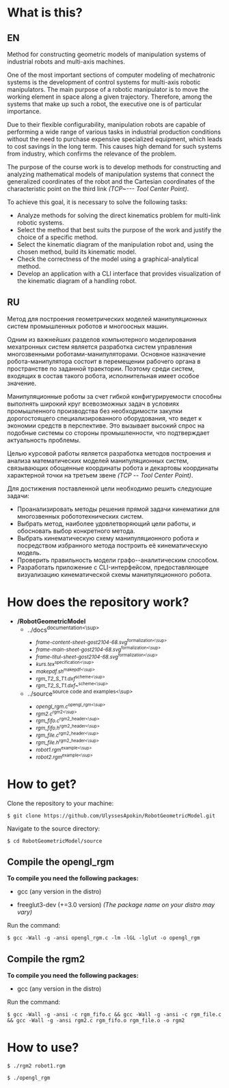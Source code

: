 # What is this?

## EN

Method for constructing geometric models of manipulation systems of industrial robots and multi-axis machines.


One of the most important sections of computer modeling of mechatronic systems is the development of control systems for multi-axis robotic manipulators.
The main purpose of a robotic manipulator is to move the working element in space along a given trajectory.
Therefore, among the systems that make up such a robot, the executive one is of particular importance.


Due to their flexible configurability, manipulation robots are capable of performing a wide range of various tasks in industrial production conditions without the need to purchase expensive specialized equipment, which leads to cost savings in the long term.
This causes high demand for such systems from industry, which confirms the relevance of the problem.


The purpose of the course work is to develop methods for constructing and analyzing mathematical models of manipulation systems that connect the generalized coordinates of the robot and the Cartesian coordinates of the characteristic point on the third link _(TCP~--- Tool Center Point)_.


To achieve this goal, it is necessary to solve the following tasks:

* Analyze methods for solving the direct kinematics problem for multi-link robotic systems.
* Select the method that best suits the purpose of the work and justify the choice of a specific method.
* Select the kinematic diagram of the manipulation robot and, using the chosen method, build its kinematic model.
* Check the correctness of the model using a graphical-analytical method.
* Develop an application with a CLI interface that provides visualization of the kinematic diagram of a handling robot.

## RU

Метод для построения геометрических моделей манипуляционных систем промышленных роботов и многоосных машин.


Одним из важнейших разделов компьютерного моделирования мехатронных систем является разработка систем управления многозвенными роботами-манипуляторами.
Основное назначение робота-манипулятора состоит в перемещении рабочего органа в пространстве по заданной траектории.
Поэтому среди систем, входящих в состав такого робота, исполнительная имеет особое значение.


Манипуляционные роботы за счет гибкой конфигурируемости способны выполнять широкий круг всевозможных задач в условиях промышленного производства без необходимости закупки дорогостоящего специализированного оборудования, что ведет к экономии средств в перспективе.
Это вызывает высокий спрос на подобные системы со стороны промышленности, что подтверждает актуальность проблемы.


Целью курсовой работы является разработка методов построения и анализа математических моделей манипуляционных систем, связывающих обощенные координаты робота и декартовы координаты характерной точки на третьем звене _(TCP -- Tool Center Point)_.


Для достижения поставленной цели необходимо решить следующие задачи:

* Проанализировать методы решения прямой задачи кинематики для многозвенных робототехнических систем.
* Выбрать метод, наиболее удовлетворяющий цели работы, и обосновать выбор конкретного метода.
* Выбрать кинематическую схему манипуляционного робота и посредством избранного метода построить её кинематическую модель.
* Проверить правильность модели графо--аналитическим способом.
* Разработать приложение с CLI-интерфейсом, предоставляющее визуализацию кинематической схемы манипуляционного робота.

# How does the repository work?

* **/RobotGeometricModel**
	* ../docs<sup>documentation<\sup>
		* _frame-content-sheet-gost2104-68.svg_<sup>formalization<\sup>
		* _frame-main-sheet-gost2104-68.svg_<sup>formalization<\sup>
		* _frame-titul-sheet-gost2104-68.svg_<sup>formalization<\sup>
		* _kurs.tex_<sup>specification<\sup>
		* _makepdf.sh_<sup>makepdf<\sup>
		* _rgm_T2_S_T1.dxf_<sup>scheme<\sup>
		* _rgm_T2_S_T1.dxf~_<sup>scheme<\sup>
	* ../source<sup>source code and examples<\sup>
		* _opengl_rgm.c_<sup>opengl_rgm<\sup>
		* _rgm2.c_<sup>rgm2<\sup>
		* _rgm_fifo.c_<sup>rgm2_header<\sup>
		* _rgm_fifo.h_<sup>rgm2_header<\sup>
		* _rgm_file.c_<sup>rgm2_header<\sup>
		* _rgm_file.h_<sup>rgm2_header<\sup>
		* _robot1.rgm_<sup>example<\sup>
		* _robot2.rgm_<sup>example<\sup>


# How to get?

Clone the repository to your machine:

````
$ git clone https://github.com/UlyssesApokin/RobotGeometricModel.git
````
Navigate to the source directory:

````
$ cd RobotGeometricModel/source
````

## Compile the opengl_rgm

**To compile you need the following packages:**

* gcc (any version in the distro)

* freeglut3-dev (+=3.0 version) _(The package name on your distro may vary)_

Run the command:

````
$ gcc -Wall -g -ansi opengl_rgm.c -lm -lGL -lglut -o opengl_rgm
````
## Compile the rgm2

**To compile you need the following packages:**

* gcc (any version in the distro)

Run the command:

````
$ gcc -Wall -g -ansi -c rgm_fifo.c && gcc -Wall -g -ansi -c rgm_file.c && gcc -Wall -g -ansi rgm2.c rgm_fifo.o rgm_file.o -o rgm2
````

# How to use?

````
$ ./rgm2 robot1.rgm
````

````
$ ./opengl_rgm
````
